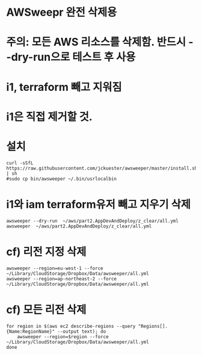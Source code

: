# AWSweepr 완전 삭제용 
# 주의: 모든 AWS 리소스를 삭제함. 반드시 --dry-run으로 테스트 후 사용
#           i1, terraform 빼고 지워짐
#           i1은 직접 제거할 것.

# 설치
```
curl -sSfL https://raw.githubusercontent.com/jckuester/awsweeper/master/install.sh | sh
#sudo cp bin/awsweeper ~/.bin/usrlocalbin
```

# i1와 iam terraform유저 빼고 지우기 삭제
```
awsweeper --dry-run  ~/aws/part2.AppDevAndDeploy/z_clear/all.yml
awsweeper  ~/aws/part2.AppDevAndDeploy/z_clear/all.yml
```
# cf) 리전 지정 삭제
```
awsweeper --region=eu-west-1 --force  ~/Library/CloudStorage/Dropbox/Data/awsweeper/all.yml
awsweeper --region=ap-northeast-2 --force  ~/Library/CloudStorage/Dropbox/Data/awsweeper/all.yml
```
# cf) 모든 리전 삭제
```
for region in $(aws ec2 describe-regions --query "Regions[].{Name:RegionName}" --output text); do
    awsweeper --region=$region --force  ~/Library/CloudStorage/Dropbox/Data/awsweeper/all.yml
done
```
